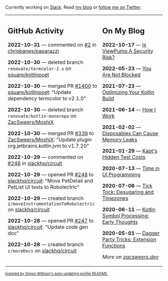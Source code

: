 Currently working on [Slack](https://slack.com/). Read [my blog](https://zacsweers.dev/) or [follow me on Twitter](https://twitter.com/ZacSweers).

<table><tr><td valign="top" width="60%">

## GitHub Activity
<!-- githubActivity starts -->
**2022-10-31** — commented on [#2](https://github.com/chrisbanes/paparazzi/pull/2#issuecomment-1296667851) in [chrisbanes/paparazzi](https://github.com/chrisbanes/paparazzi)

**2022-10-30** — deleted branch `renovate/termcolor-2.x` on [square/kotlinpoet](https://github.com/square/kotlinpoet)

**2022-10-30** — merged PR [#1400](https://github.com/square/kotlinpoet/pull/1400) to [square/kotlinpoet](https://github.com/square/kotlinpoet): "Update dependency termcolor to v2.1.0"

**2022-10-30** — deleted branch `renovate/kotlin-monorepo` on [ZacSweers/MoshiX](https://github.com/ZacSweers/MoshiX)

**2022-10-30** — merged PR [#339](https://github.com/ZacSweers/MoshiX/pull/339) to [ZacSweers/MoshiX](https://github.com/ZacSweers/MoshiX): "Update plugin org.jetbrains.kotlin.jvm to v1.7.20"

**2022-10-29** — commented on [#248](https://github.com/slackhq/circuit/pull/248#issuecomment-1295950087) in [slackhq/circuit](https://github.com/slackhq/circuit)

**2022-10-29** — opened PR [#248](https://github.com/slackhq/circuit/pull/248) to [slackhq/circuit](https://github.com/slackhq/circuit): "Move PetDetail and PetList UI tests to Robolectric"

**2022-10-29** — created branch `z/moveInstrumentationToRobolectric` on [slackhq/circuit](https://github.com/slackhq/circuit)

**2022-10-28** — opened PR [#247](https://github.com/slackhq/circuit/pull/247) to [slackhq/circuit](https://github.com/slackhq/circuit): "Update code gen doc"

**2022-10-28** — created branch `z/moreDocs` on [slackhq/circuit](https://github.com/slackhq/circuit)
<!-- githubActivity ends -->
</td><td valign="top" width="40%">

## On My Blog
<!-- blog starts -->
**2022-10-17** — [Is ViewPump A Security Risk?](https://www.zacsweers.dev/is-viewpump-a-security-risk/)

**2022-05-23** — [You Are Not Blocked](https://www.zacsweers.dev/you-are-not-blocked/)

**2021-07-23** — [Optimizing Your Kotlin Build](https://www.zacsweers.dev/optimizing-your-kotlin-build/)

**2021-06-14** — [How I Work](https://www.zacsweers.dev/how-i-work/)

**2021-02-02** — [Disposables Can Cause Memory Leaks](https://www.zacsweers.dev/disposables-can-cause-memory-leaks/)

**2021-01-29** — [Kapt's Hidden Test Costs](https://www.zacsweers.dev/kapts-hidden-test-costs/)

**2020-07-13** — [Time in UI Programming](https://www.zacsweers.dev/time-in-ui/)

**2020-07-08** — [Tick Tock: Desugaring and Timezones](https://www.zacsweers.dev/ticktock-desugaring-timezones/)

**2020-06-11** — [Kotlin Symbol Processing: Early Thoughts](https://www.zacsweers.dev/kotlin-symbol-processor-early-thoughts/)

**2020-05-01** — [Dagger Party Tricks: Extension Functions](https://www.zacsweers.dev/dagger-party-tricks-extension-functions/)
<!-- blog ends -->
_More on [zacsweers.dev](https://zacsweers.dev/)_
</td></tr></table>

<sub><a href="https://simonwillison.net/2020/Jul/10/self-updating-profile-readme/">Inspired by Simon Willison's auto-updating profile README.</a></sub>